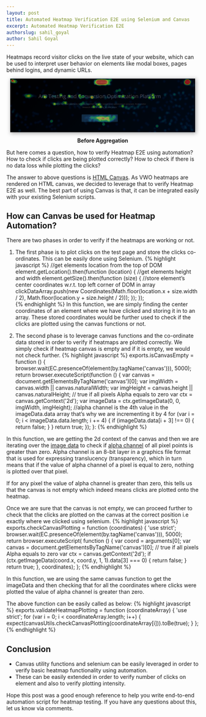 ```yaml
---
layout: post
title: Automated Heatmap Verification E2E using Selenium and Canvas
excerpt: Automated Heatmap Verification E2E
authorslug: sahil_goyal
author: Sahil Goyal
---
```


Heatmaps record visitor clicks on the live state of your website, which can be used to interpret user behavior on elements like modal boxes, pages behind logins, and dynamic URLs.

<div style="text-align:center; margin: 10px;">
  <img src="/images/2018/04/heatmap.png" style="box-shadow: 2px 2px 10px 1px #aaa">
  <div style="margin: 10px;"><b>Before Aggregation</b></div>
</div>

But here comes a question, how to verify Heatmap E2E using automation? How to check if clicks are being plotted correctly? How to check if there is no data loss while plotting the clicks?

The answer to above questions is [HTML Canvas](https://en.wikipedia.org/wiki/Canvas_element). As VWO heatmaps are rendered on HTML canvas, we decided to leverage that to verify Heatmap E2E as well. The best part of using Canvas is that, it can be integrated easily with your existing Selenium scripts.

## How can Canvas be used for Heatmap Automation?
There are two phases in order to verify if the heatmaps are working or not.

1. The first phase is to plot clicks on the test page and store the clicks co-ordinates. This can be easily done using Selenium.
{% highlight javascript %}
//get elements location from the top of DOM
element.getLocation().then(function (location) {
    //get elements height and width
    element.getSize().then(function (size) {
        //store element’s center coordinates w.r.t. top left corner of DOM in array    
        clickDataArray.push(new Coordinates(Math.floor(location.x + size.width / 2), Math.floor(location.y + size.height / 2)));
    });
});   
{% endhighlight %}
In this function, we are simply finding the center coordinates of an element where we have clicked and storing it in to an array. These stored coordinates would be further used to check if the clicks are plotted using the canvas functions or not.

2. The second phase is to leverage canvas functions and the co-ordinate data stored in order to verify if heatmaps are plotted correctly. We simply check if heatmap canvas is empty and if it is empty, we would not check further.
{% highlight javascript %}
exports.isCanvasEmpty = function () {
    browser.wait(EC.presenceOf(element(by.tagName('canvas'))), 5000);
    return browser.executeScript(function () {
        var canvas = document.getElementsByTagName('canvas')[0];
        var imgWidth = canvas.width || canvas.naturalWidth;
        var imgHeight = canvas.height || canvas.naturalHeight;
        // true if all pixels Alpha equals to zero
        var ctx = canvas.getContext('2d');
        var imageData = ctx.getImageData(0, 0, imgWidth, imgHeight);
        //alpha channel is the 4th value in the imageData.data array that’s why we are incrementing it by 4
        for (var i = 0; i < imageData.data.length; i += 4) {
            if (imageData.data[i + 3] !== 0) {
                return false;
            }
        }
        return true;
    });
}:
{% endhighlight %}

In this function, we are getting the 2d context of the canvas and then we are iterating over the [image data](https://developer.mozilla.org/en-US/docs/Web/API/CanvasRenderingContext2D/getImageData) to check if [alpha channel](https://en.wikipedia.org/wiki/Alpha_compositing) of all pixel points is greater than zero. Alpha channel is an 8-bit layer in a graphics file format that is used for expressing translucency (transparency), which in turn means that if the value of alpha channel of a pixel is equal to zero, nothing is plotted over that pixel.

If for any pixel the value of alpha channel is greater than zero, this tells us that the canvas is not empty which indeed means clicks are plotted onto the heatmap.

Once we are sure that the canvas is not empty, we can proceed further to check that the clicks are plotted on the canvas at the correct position i.e exactly where we clicked using selenium.
{% highlight javascript %}
exports.checkCanvasPlotting = function (coordinates) {
    'use strict';
    browser.wait(EC.presenceOf(element(by.tagName('canvas'))), 5000);
    return browser.executeScript(
        function () {
            var coord = arguments[0];
            var canvas = document.getElementsByTagName('canvas')[0];
            // true if all pixels Alpha equals to zero
            var ctx = canvas.getContext('2d');
            if (ctx.getImageData(coord.x, coord.y, 1, 1).data[3] === 0) {
                return false;
            }
            return true;
    }, coordinates);
};
{% endhighlight %}

In this function, we are using the same canvas function to get the imageData and then checking that for all the coordinates where clicks were plotted the value of alpha channel is greater than zero.

The above function can be easily called as below:
{% highlight javascript %}
exports.validateHeatmapPlotting = function (coordinateArray) {
    'use strict';
    for (var i = 0; i < coordinateArray.length; i++) {
        expect(canvasUtils.checkCanvasPlotting(coordinateArray[i])).toBe(true);
    }
};
{% endhighlight %}


## Conclusion

- Canvas utility functions and selenium can be easily leveraged in order to verify basic heatmap functionality using automation.
- These can be easily extended in order to verify number of clicks on element and also to verify plotting intensity.

Hope this post was a good enough reference to help you write end-to-end automation script for heatmap testing. If you have any questions about this, let us know via comments.